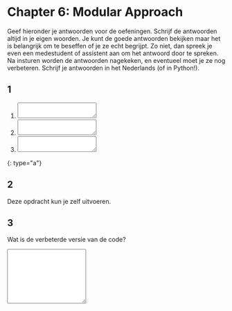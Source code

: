 # Chapter 6: Modular Approach

Geef hieronder je antwoorden voor de oefeningen. Schrijf de antwoorden altijd in je eigen woorden. Je kunt de goede antwoorden bekijken maar het is belangrijk om te beseffen of je ze echt begrijpt. Zo niet, dan spreek je even een medestudent of assistent aan om het antwoord door te spreken. Na insturen worden de antwoorden nagekeken, en eventueel moet je ze nog verbeteren. Schrijf je antwoorden in het Nederlands (of in Python!).

## 1

1. <textarea name="form[q1a]" rows="2" required></textarea>
2. <textarea name="form[q1b]" rows="2" required></textarea>
3. <textarea name="form[q1c]" rows="2" required></textarea>
{: type="a"}

## 2

Deze opdracht kun je zelf uitvoeren.

## 3

Wat is de verbeterde versie van de code?

<textarea name="form[q3]" rows="8" required></textarea>
